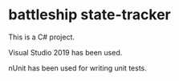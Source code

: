 # battleship state-tracker

This is a C# project.

Visual Studio 2019 has been used.

nUnit has been used for writing unit tests.